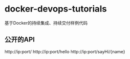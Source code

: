 # docker-devops-tutorials
基于Docker的持续集成、持续交付样例代码

## 公开的API
http://ip:port/
http://ip:port/hello
http://ip:port/sayHi/{name}

